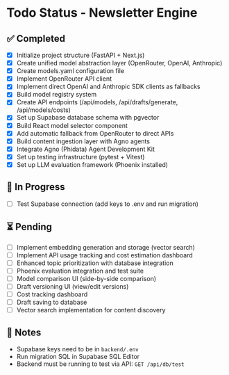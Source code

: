 # Todo Status - Newsletter Engine

## ✅ Completed

- [x] Initialize project structure (FastAPI + Next.js)
- [x] Create unified model abstraction layer (OpenRouter, OpenAI, Anthropic)
- [x] Create models.yaml configuration file
- [x] Implement OpenRouter API client
- [x] Implement direct OpenAI and Anthropic SDK clients as fallbacks
- [x] Build model registry system
- [x] Create API endpoints (/api/models, /api/drafts/generate, /api/models/costs)
- [x] Set up Supabase database schema with pgvector
- [x] Build React model selector component
- [x] Add automatic fallback from OpenRouter to direct APIs
- [x] Build content ingestion layer with Agno agents
- [x] Integrate Agno (Phidata) Agent Development Kit
- [x] Set up testing infrastructure (pytest + Vitest)
- [x] Set up LLM evaluation framework (Phoenix installed)

## 🔄 In Progress

- [ ] Test Supabase connection (add keys to .env and run migration)

## ⏳ Pending

- [ ] Implement embedding generation and storage (vector search)
- [ ] Implement API usage tracking and cost estimation dashboard
- [ ] Enhanced topic prioritization with database integration
- [ ] Phoenix evaluation integration and test suite
- [ ] Model comparison UI (side-by-side comparison)
- [ ] Draft versioning UI (view/edit versions)
- [ ] Cost tracking dashboard
- [ ] Draft saving to database
- [ ] Vector search implementation for content discovery

## 📝 Notes

- Supabase keys need to be in `backend/.env`
- Run migration SQL in Supabase SQL Editor
- Backend must be running to test via API: `GET /api/db/test`



